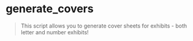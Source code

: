 # generate_covers
>This script allows you to generate cover sheets for exhibits - both letter and number exhibits!
